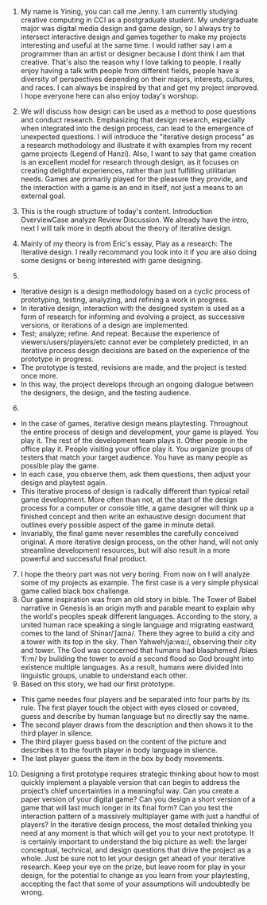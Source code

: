 1. My name is Yining, you can call me Jenny. I am currently studying creative computing in CCI as a postgraduate student. My undergraduate major was digital media design and game design, so I always try to intersect interactive design and games together to make my projects interesting and useful at the same time. I would rather say i am a programmer than an artist or designer because I dont think I am that creative. That's also the reason why I love talking to people. I really enjoy having a talk with people from different fields, people have a diversity of perspectives depending on their majors, interests, cultures, and races. I can always be inspired by that and get my project improved. I hope everyone here can also enjoy today's worshop.

2. We will discuss how design can be used as a method to pose questions and conduct research. Emphasizing that design research, especially when integrated into the design process, can lead to the emergence of unexpected questions. I will introduce the "iterative design process" as a research methodology and illustrate it with examples from my recent game projects (Legend of Hanzi). Also, I want to say that game creation is an excellent model for research through design, as it focuses on creating delightful experiences, rather than just fulfilling utilitarian needs. Games are primarily played for the pleasure they provide, and the interaction with a game is an end in itself, not just a means to an external goal.

3. This is the rough structure of today's content. Introduction OverviewCase analyze Review Discussion. We already have the intro, next I will talk more in depth about the theory of iterative design.

4. Mainly of my theory is from Eric's essay, Play as a research: The Iterative design. I really recommand you look into it if you are also doing some designs or being interested with game designing.

5.
- Iterative design is a design methodology based on a cyclic process of prototyping, testing, analyzing, and refining a work in progress.
- In iterative design, interaction with the designed system is used as a form of research for informing and evolving a project, as successive versions, or iterations of a design are implemented.
- Test; analyze; refine. And repeat. Because the experience of viewers/users/players/etc cannot ever be completely predicted, in an iterative process design decisions are based on the experience of the prototype in progress.
- The prototype is tested, revisions are made, and the project is tested once more.
- In this way, the project develops through an ongoing dialogue between the designers, the design, and the testing audience.
6.
- In the case of games, iterative design means playtesting. Throughout the entire process of design and development, your game is played. You play it. The rest of the development team plays it. Other people in the office play it. People visiting your office play it. You organize groups of testers that match your target audience. You have as many people as possible play the game.
- In each case, you observe them, ask them questions, then adjust your design and playtest again.
- This iterative process of design is radically different than typical retail game development. More often than not, at the start of the design process for a computer or console title, a game designer will think up a finished concept and then write an exhaustive design document that outlines every possible aspect of the game in minute detail.
- Invariably, the final game never resembles the carefully conceived original. A more iterative design process, on the other hand, will not only streamline development resources, but will also result in a more powerful and successful final product.
7. I hope the theory part was not very boring. From now on I will analyze some of my projects as example. The first case is a very simple physical game called black box challenge.
8. Our game inspiration was from an old story in bible. 
  The Tower of Babel narrative in Genesis is an origin myth and parable meant to explain why the world's peoples speak different languages.
According to the story, a united human race speaking a single language and migrating eastward, comes to the land of Shinar/ˈʃaɪnə/. There they agree to build a city and a tower with its top in the sky. Then Yahweh/ja:wa:/, observing their city and tower. The God was concerned that humans had blasphemed /blæsˈfiːm/ by building the tower to avoid a second flood so God brought into existence multiple languages. As a result, humans were divided into linguistic groups, unable to understand each other.
9. Based on this story, we had our first prototype.
- This game needes four players and be separated into four parts by its rule. The first player touch the object with eyes closed or covered, guess and describe by human language but no directly say the name.
- The second player draws from the description and then shows it to the third player in silence.
- The third player guess based on the content of the picture and describes it to the fourth player in body language in slience.
- The last player guess the item in the box by body movements.
10. Designing a first prototype requires strategic thinking about how to most quickly implement a playable version that can begin to address the project’s chief uncertainties in a meaningful way. Can you create a paper version of your digital game? Can you design a short version of a game that will last much longer in its final form? Can you test the interaction pattern of a massively multiplayer game with just a handful of players?
In the iterative design process, the most detailed thinking you need at any moment is that which will get you to your next prototype. It is certainly important to understand the big picture as well: the larger conceptual, technical, and design questions that drive the project as a whole. Just be sure not to let your design get ahead of your iterative research. Keep your eye on the prize, but leave room for play in your design, for the potential to change as you learn from your playtesting, accepting the fact that some of your assumptions will undoubtedly be wrong.
